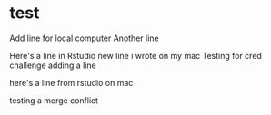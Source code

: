 # test

Add line for local computer
Another line

Here's a line in Rstudio
new line i wrote on my  mac
Testing for cred challenge
adding a line

here's a line from rstudio on mac

testing a merge conflict
